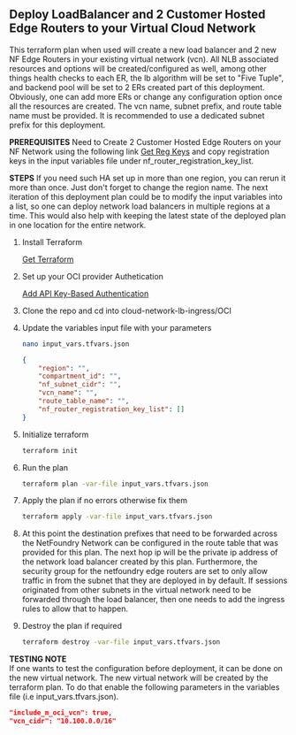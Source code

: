 
## Deploy LoadBalancer and 2 Customer Hosted Edge Routers to your Virtual Cloud Network

This terraform plan when used will create a new load balancer and 2 new NF Edge Routers in your existing virtual network (vcn). All NLB associated resources and options will be created/configured as well, among other things health checks to each ER, the lb algorithm will be set to "Five Tuple", and backend pool will be set to 2 ERs created part of this deployment. Obviously, one can add more ERs or change any configuration option once all the resources are created. The vcn name, subnet prefix, and route table name must be provided. It is recommended to use a dedicated subnet prefix for this deployment.

**PREREQUISITES** 
Need to Create 2 Customer Hosted Edge Routers on your NF Network using the following link [Get Reg Keys](https://nfconsole.io/login) and copy registration keys in the input variables file under nf_router_registration_key_list.

**STEPS** 
If you need such HA set up in more than one region, you can rerun it more than once. Just don't forget to change the region name. The next iteration of this deployment plan could be to  modify the input variables into a list, so one can deploy network load balancers in multiple regions at a time. This would also help with keeping the latest state of the deployed plan in one location for the entire network.

1. Install Terraform

    [Get Terraform](https://www.terraform.io/downloads)

1. Set up your OCI provider Authetication

    [Add API Key-Based Authentication](https://docs.oracle.com/en-us/iaas/developer-tutorials/tutorials/tf-provider/01-summary.htm#:~:text=Add%20API%20Key%2DBased%20Authentication)

1. Clone the repo and cd into cloud-network-lb-ingress/OCI
1. Update the variables input file with your parameters
    ```bash
    nano input_vars.tfvars.json
    ```
    ```json
    {
        "region": "",
        "compartment_id": "",
        "nf_subnet_cidr": "",
        "vcn_name": "",
        "route_table_name": "",
        "nf_router_registration_key_list": []
    }
1.  Initialize terraform
    ```bash
    terraform init
    ```
1.  Run the plan

    ```bash
    terraform plan -var-file input_vars.tfvars.json
    ```

1. Apply the plan if no errors otherwise fix them

    ```bash
    terraform apply -var-file input_vars.tfvars.json
    ```

1. At this point the destination prefixes that need to be forwarded across the NetFoundry Network can be configured in the route table that was provided for this plan. The next hop ip will be the private ip address of the network load balancer created by this plan. Furthermore, the security group for the netfoundry edge routers are set to only allow traffic in from the subnet that they are deployed in by default. If sessions originated from other subnets in the virtual network need to be forwarded through the load balancer, then one needs to add the ingress rules to allow that to happen.

1. Destroy the plan if required

    ```bash
    terraform destroy -var-file input_vars.tfvars.json
    ```

**TESTING NOTE** \
If one wants to test the configuration before deployment, it can be done on the new virtual network. The new virtual network will be created by the terraform plan. To do that enable the following parameters in the variables file (i.e input_vars.tfvars.json).

```json
"include_m_oci_vcn": true,
"vcn_cidr": "10.100.0.0/16"
```